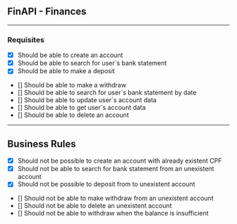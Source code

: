 ## FinAPI - Finances

---

### Requisites
- [X] Should be able to create an account
- [X] Should be able to search for user´s bank statement
- [X] Should be able to make a deposit
- [] Should be able to make a withdraw
- [] Should be able to search for user´s bank statement by date
- [] Should be able to update user´s account data
- [] Should be able to get user´s account data
- [] Should be able to delete an account


---

## Business Rules
- [X] Should not be possible to create an account with already existent CPF
- [X] Should not be able to search for bank statement from an unexistent account
- [X] Should not be possible to deposit from to unexistent account
- [] Should not be able to make withdraw from an unexistent account
- [] Should not be able to delete an unexistent account
- [] Should not be able to withdraw when the balance is insufficient




